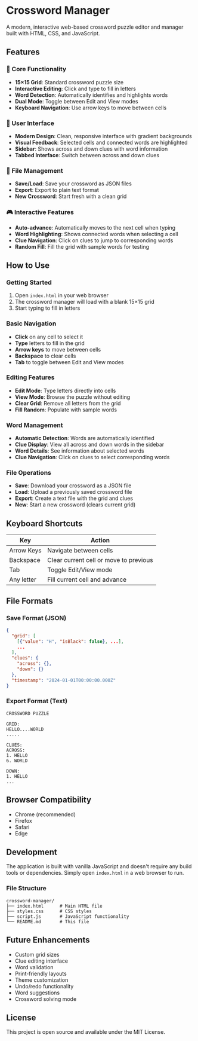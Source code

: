 # Crossword Manager

A modern, interactive web-based crossword puzzle editor and manager built with HTML, CSS, and JavaScript.

## Features

### 🎯 Core Functionality
- **15×15 Grid**: Standard crossword puzzle size
- **Interactive Editing**: Click and type to fill in letters
- **Word Detection**: Automatically identifies and highlights words
- **Dual Mode**: Toggle between Edit and View modes
- **Keyboard Navigation**: Use arrow keys to move between cells

### 🎨 User Interface
- **Modern Design**: Clean, responsive interface with gradient backgrounds
- **Visual Feedback**: Selected cells and connected words are highlighted
- **Sidebar**: Shows across and down clues with word information
- **Tabbed Interface**: Switch between across and down clues

### 💾 File Management
- **Save/Load**: Save your crossword as JSON files
- **Export**: Export to plain text format
- **New Crossword**: Start fresh with a clean grid

### 🎮 Interactive Features
- **Auto-advance**: Automatically moves to the next cell when typing
- **Word Highlighting**: Shows connected words when selecting a cell
- **Clue Navigation**: Click on clues to jump to corresponding words
- **Random Fill**: Fill the grid with sample words for testing

## How to Use

### Getting Started
1. Open `index.html` in your web browser
2. The crossword manager will load with a blank 15×15 grid
3. Start typing to fill in letters

### Basic Navigation
- **Click** on any cell to select it
- **Type** letters to fill in the grid
- **Arrow keys** to move between cells
- **Backspace** to clear cells
- **Tab** to toggle between Edit and View modes

### Editing Features
- **Edit Mode**: Type letters directly into cells
- **View Mode**: Browse the puzzle without editing
- **Clear Grid**: Remove all letters from the grid
- **Fill Random**: Populate with sample words

### Word Management
- **Automatic Detection**: Words are automatically identified
- **Clue Display**: View all across and down words in the sidebar
- **Word Details**: See information about selected words
- **Clue Navigation**: Click on clues to select corresponding words

### File Operations
- **Save**: Download your crossword as a JSON file
- **Load**: Upload a previously saved crossword file
- **Export**: Create a text file with the grid and clues
- **New**: Start a new crossword (clears current grid)

## Keyboard Shortcuts

| Key | Action |
|-----|--------|
| Arrow Keys | Navigate between cells |
| Backspace | Clear current cell or move to previous |
| Tab | Toggle Edit/View mode |
| Any letter | Fill current cell and advance |

## File Formats

### Save Format (JSON)
```json
{
  "grid": [
    [{"value": "H", "isBlack": false}, ...],
    ...
  ],
  "clues": {
    "across": {},
    "down": {}
  },
  "timestamp": "2024-01-01T00:00:00.000Z"
}
```

### Export Format (Text)
```
CROSSWORD PUZZLE

GRID:
HELLO....WORLD
.....

CLUES:
ACROSS:
1. HELLO
6. WORLD

DOWN:
1. HELLO
...
```

## Browser Compatibility

- Chrome (recommended)
- Firefox
- Safari
- Edge

## Development

The application is built with vanilla JavaScript and doesn't require any build tools or dependencies. Simply open `index.html` in a web browser to run.

### File Structure
```
crossword-manager/
├── index.html      # Main HTML file
├── styles.css      # CSS styles
├── script.js       # JavaScript functionality
└── README.md       # This file
```

## Future Enhancements

- Custom grid sizes
- Clue editing interface
- Word validation
- Print-friendly layouts
- Theme customization
- Undo/redo functionality
- Word suggestions
- Crossword solving mode

## License

This project is open source and available under the MIT License. 